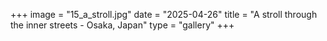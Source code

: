 +++
image = "15_a_stroll.jpg"
date = "2025-04-26"
title = "A stroll through the inner streets - Osaka, Japan"
type = "gallery"
+++